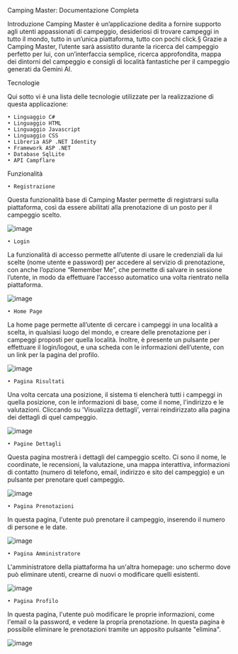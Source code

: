Camping Master: Documentazione Completa

Introduzione
­Camping Master è un’applicazione dedita a fornire supporto agli utenti appassionati di campeggio, desideriosi di trovare campeggi in tutto il mondo, tutto in un’unica piattaforma, tutto con pochi click.§
Grazie a Camping Master, l’utente sarà assistito durante la ricerca del campeggio perfetto per lui, con un’interfaccia semplice, ricerca approfondita, mappa dei dintorni del campeggio e consigli di località fantastiche per il campeggio generati da Gemini AI.

Tecnologie

Qui sotto vi è una lista delle tecnologie utilizzate per la realizzazione di questa applicazione:

    • Linguaggio C#
    • Linguaggio HTML
    • Linguaggio Javascript
    • Linguaggio CSS
    • Libreria ASP .NET Identity
    • Framework ASP .NET
    • Database SqlLite
    • API Campflare

Funzionalità

    • Registrazione
Questa funzionalità base di Camping Master permette di registrarsi sulla piattaforma, così da essere abilitati alla prenotazione di un posto per il campeggio scelto.

![image](https://github.com/user-attachments/assets/48cba07f-e5a5-4333-a222-6dd018d3d52e)



    • Login
La funzionalità di accesso permette all’utente di usare le credenziali da lui scelte (nome utente e password) per accedere al servizio di prenotazione, con anche l’opzione “Remember Me”, che permette di salvare in sessione l’utente, in modo da effettuare l’accesso automatico una volta rientrato nella piattaforma.

![image](https://github.com/user-attachments/assets/f865ca06-2b01-47c7-80f0-8f0d63804391)


    • Home Page
La home page permette all’utente di cercare i campeggi in una località a scelta, in qualsiasi luogo del mondo, e creare delle prenotazione per i campeggi proposti per quella località.
Inoltre, è presente un pulsante per effettuare il login/logout, e una scheda con le informazioni dell’utente, con un link per la pagina del profilo.

![image](https://github.com/user-attachments/assets/ff13aabe-2740-41e4-b5d1-b5a0af363d34)


    • Pagina Risultati

Una volta cercata una posizione, il sistema ti elencherà tutti i campeggi in quella posizione, con le informazioni di base, come il nome, l'indirizzo e le valutazioni. Cliccando su 'Visualizza dettagli', verrai reindirizzato alla pagina dei dettagli di quel campeggio.

![image](https://github.com/user-attachments/assets/e5d32a59-0346-4975-9859-450a50f423c4)


    • Pagine Dettagli

Questa pagina mostrerà i dettagli del campeggio scelto. Ci sono il nome, le coordinate, le recensioni, la valutazione, una mappa interattiva, informazioni di contatto (numero di telefono, email, indirizzo e sito del campeggio) e un pulsante per prenotare quel campeggio.

![image](https://github.com/user-attachments/assets/dc4fd072-c63f-4cbd-9122-d75af598c355)



    • Pagina Prenotazioni

In questa pagina, l'utente può prenotare il campeggio, inserendo il numero di persone e le date.

![image](https://github.com/user-attachments/assets/d8ce433f-529f-4518-b22b-ea031ec54eec)



    • Pagina Amministratore

L'amministratore della piattaforma ha un'altra homepage: uno schermo dove può eliminare utenti, crearne di nuovi o modificare quelli esistenti.

![image](https://github.com/user-attachments/assets/829626d9-133a-4037-afa2-a56c6a1a984a)



    • Pagina Profilo

In questa pagina, l'utente può modificare le proprie informazioni, come l'email o la password, e vedere la propria prenotazione. In questa pagina è possibile eliminare le prenotazioni tramite un apposito pulsante 
"elimina".

![image](https://github.com/user-attachments/assets/3feb6b4e-6cd6-4af2-85fb-a65d9888103a)
